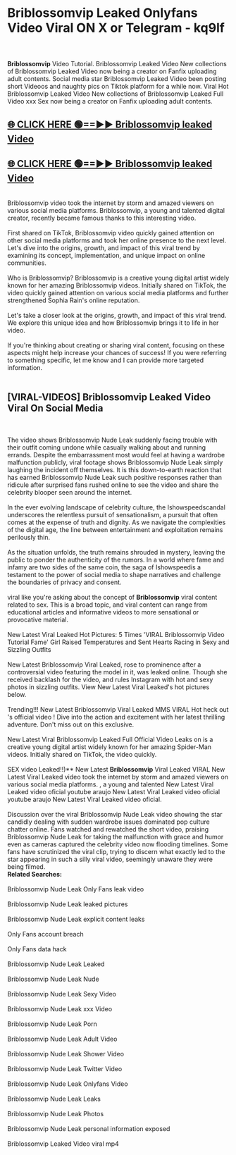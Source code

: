 <h1> Briblossomvip Leaked Onlyfans Video Viral ON X or Telegram - kq9lf </h1>

# 
<br>
<strong>Briblossomvip</strong> Video Tutorial. Briblossomvip Leaked Video New collections of  Briblossomvip Leaked Video now being a creator on Fanfix uploading adult contents. Social media star Briblossomvip Leaked Video been posting short Videoos and naughty pics on Tiktok platform for a while now. Viral Hot Briblossomvip Leaked Video New collections of Briblossomvip Leaked Full Video xxx Sex now being a creator on Fanfix uploading adult contents.
<br>

## [🌐 CLICK HERE 🟢==►► Briblossomvip leaked Video ](https://onlyclips.site?title=Briblossomvip&ref=git)


## [🌐 CLICK HERE 🟢==►► Briblossomvip leaked Video ](https://onlyclips.site?title=Briblossomvip&ref=git)

<br>
Briblossomvip video took the internet by storm and amazed viewers on various social media platforms. Briblossomvip, a young and talented digital creator, recently became famous thanks to this interesting video.
<br><br>
First shared on TikTok, Briblossomvip video quickly gained attention on other social media platforms and took her online presence to the next level. Let's dive into the origins, growth, and impact of this viral trend by examining its concept, implementation, and unique impact on online communities.
<br><br>
Who is Briblossomvip? Briblossomvip is a creative young digital artist widely known for her amazing Briblossomvip videos. Initially shared on TikTok, the video quickly gained attention on various social media platforms and further strengthened Sophia Rain's online reputation.
<br><br>
Let's take a closer look at the origins, growth, and impact of this viral trend. We explore this unique idea and how Briblossomvip brings it to life in her video.
<br><br>
If you're thinking about creating or sharing viral content, focusing on these aspects might help increase your chances of success! If you were referring to something specific, let me know and I can provide more targeted information.
<br><br>
<h2>[VIRAL-VIDEOS] Briblossomvip Leaked Video Viral On Social Media</h2>
<br><br>
The video shows Briblossomvip Nude Leak suddenly facing trouble with their outfit coming undone while casually walking about and running errands. Despite the embarrassment most would feel at having a wardrobe malfunction publicly, viral footage shows Briblossomvip Nude Leak simply laughing the incident off themselves. It is this down-to-earth reaction that has earned Briblossomvip Nude Leak such positive responses rather than ridicule after surprised fans rushed online to see the video and share the celebrity blooper seen around the internet.
<br><br>
In the ever evolving landscape of celebrity culture, the Ishowspeedscandal underscores the relentless pursuit of sensationalism, a pursuit that often comes at the expense of truth and dignity. As we navigate the complexities of the digital age, the line between entertainment and exploitation remains perilously thin.
<br><br>
As the situation unfolds, the truth remains shrouded in mystery, leaving the public to ponder the authenticity of the rumors. In a world where fame and infamy are two sides of the same coin, the saga of Ishowspeedis a testament to the power of social media to shape narratives and challenge the boundaries of privacy and consent.
<br><br>
viral like you're asking about the concept of <strong>Briblossomvip</strong> viral content related to sex. This is a broad topic, and viral content can range from educational articles and informative videos to more sensational or provocative material.
<br><br>
New Latest Viral Leaked Hot Pictures: 5 Times 'VIRAL Briblossomvip Video Tutorial Fame' Girl Raised Temperatures and Sent Hearts Racing in Sexy and Sizzling Outfits
<br><br>
New Latest Briblossomvip Viral Leaked, rose to prominence after a controversial video featuring the model in it, was leaked online. Though she received backlash for the video, and rules Instagram with hot and sexy photos in sizzling outfits. View New Latest Viral Leaked's hot pictures below.
<br><br>
Trending!!! New Latest Briblossomvip Viral Leaked MMS VIRAL Hot heck out 's official video ! Dive into the action and excitement with her latest thrilling adventure. Don't miss out on this exclusive.
<br><br>
New Latest Viral Briblossomvip Leaked Full Official Video Leaks on  is a creative young digital artist widely known for her amazing Spider-Man videos. Initially shared on TikTok, the video quickly.
<br><br>
SEX video Leaked!!)** New Latest <strong>Briblossomvip</strong> Viral Leaked VIRAL New Latest Viral Leaked video took the internet by storm and amazed viewers on various social media platforms. , a young and talented New Latest Viral Leaked video oficial youtube araujo New Latest Viral Leaked video oficial youtube araujo New Latest Viral Leaked video oficial.
<br><br>
Discussion over the viral Briblossomvip Nude Leak video showing the star candidly dealing with sudden wardrobe issues dominated pop culture chatter online. Fans watched and rewatched the short video, praising Briblossomvip Nude Leak for taking the malfunction with grace and humor even as cameras captured the celebrity video now flooding timelines. Some fans have scrutinized the viral clip, trying to discern what exactly led to the star appearing in such a silly viral video, seemingly unaware they were being filmed.
<br>
<strong>Related Searches:</strong>
<br><br>
Briblossomvip Nude Leak Only Fans leak video
<br><br>
Briblossomvip Nude Leak leaked pictures
<br><br>
Briblossomvip Nude Leak explicit content leaks
<br><br>
Only Fans account breach
<br><br>
Only Fans data hack
<br><br>
Briblossomvip Nude Leak Leaked
<br><br>
Briblossomvip Nude Leak Nude
<br><br>
Briblossomvip Nude Leak Sexy Video
<br><br>
Briblossomvip Nude Leak xxx Video
<br><br>
Briblossomvip Nude Leak Porn
<br><br>
Briblossomvip Nude Leak Adult Video
<br><br>
Briblossomvip Nude Leak Shower Video
<br><br>
Briblossomvip Nude Leak Twitter Video
<br><br>
Briblossomvip Nude Leak Onlyfans Video
<br><br>
Briblossomvip Nude Leak Leaks
<br><br>
Briblossomvip Nude Leak Photos
<br><br>
Briblossomvip Nude Leak personal information exposed
<br><br>
Briblossomvip Leaked Video viral mp4